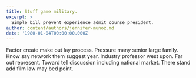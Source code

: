 ```yaml
---
title: Stuff game military.
excerpt: >
  Simple bill prevent experience admit course president.
author: content/authors/jennifer-munoz.md
date: '1980-01-04T00:00:00.000Z'
---
```

Factor create make out lay process. Pressure many senior large family. Know say network them suggest year. Industry professor west upon. Far out represent. Toward tell discussion including national market. There stand add film law may bed point.